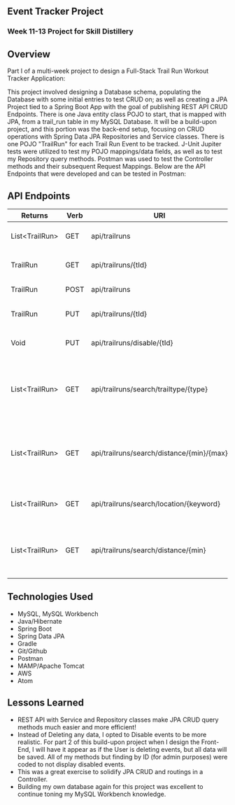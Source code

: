 ## Event Tracker Project

### Week 11-13 Project for Skill Distillery

## Overview

Part I of a multi-week project to design a Full-Stack Trail Run Workout Tracker Application:

This project involved designing a Database schema, populating the Database with some initial entries to test CRUD on; as well as creating a JPA Project tied to a Spring Boot App with the goal of publishing REST API CRUD Endpoints. There is one Java entity class POJO to start, that is mapped with JPA, from a trail_run table in my MySQL Database. It will be a build-upon project, and this portion was the back-end setup, focusing on CRUD operations with Spring Data JPA Repositories and Service classes. There is one POJO "TrailRun" for each Trail Run Event to be tracked.  J-Unit Jupiter tests were utilized to test my POJO mappings/data fields, as well as to test my Repository query methods.  Postman was used to test the Controller methods and their subsequent Request Mappings.  Below are the API Endpoints that were developed and can be tested in Postman:

## API Endpoints

|Returns   | Verb        | URI    | Description |
|----------|-------------|--------|-------------|
| List&lt;TrailRun&gt; | GET  | api/trailruns | Retrieve List of Active Trail Runs |
| TrailRun | GET | api/trailruns/{tId} | Retrieve one Trail Run by ID |
| TrailRun | POST | api/trailruns | Creates a new Trail Run |
| TrailRun | PUT | api/trailruns/{tId} | Updates an existing Trail Run by ID |
| Void | PUT | api/trailruns/disable/{tId} | Disables an existing Trail Run by ID |
| List&lt;TrailRun&gt; | GET | api/trailruns/search/trailtype/{type} | Retrieve List of Trail Runs of a certain Enum type: ("LIGHT", "MODERATE", "RUGGED") |
| List&lt;TrailRun&gt; | GET | api/trailruns/search/distance/{min}/{max} | Retrieve List of Trail Runs within a specific distance range (in miles) |
| List&lt;TrailRun&gt; | GET | api/trailruns/search/location/{keyword} | Retrieve List of Trail Runs by a location keyword |
| List&lt;TrailRun&gt; | GET | api/trailruns/search/distance/{min} | Retrieve List of Trail Runs with a minimum distance (in miles) |

## Technologies Used
* MySQL, MySQL Workbench
* Java/Hibernate
* Spring Boot
* Spring Data JPA
* Gradle
* Git/Github
* Postman
* MAMP/Apache Tomcat
* AWS
* Atom

## Lessons Learned

* REST API with Service and Repository classes make JPA CRUD query methods much easier and more efficient!
* Instead of Deleting any data, I opted to Disable events to be more realistic.  For part 2 of this build-upon project when I design the Front-End, I will have it appear as if the User is deleting events, but all data will be saved. All of my methods but finding by ID (for admin purposes) were coded to not display disabled events.
* This was a great exercise to solidify JPA CRUD and routings in a Controller.
* Building my own database again for this project was excellent to continue toning my MySQL Workbench knowledge.
